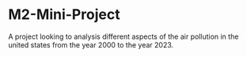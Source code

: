 # M2-Mini-Project
A project looking to analysis different aspects of the air pollution in the united states from the year 2000 to the year 2023.